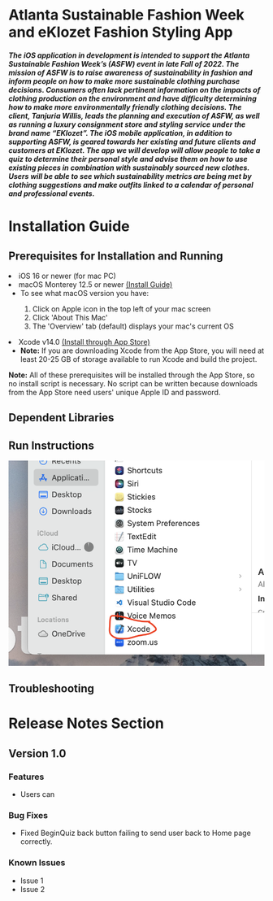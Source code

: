 <h1> Atlanta Sustainable Fashion Week and eKlozet Fashion Styling App </h1>

<h5> The iOS application in development is intended to support the Atlanta Sustainable Fashion Week’s (ASFW) event in late Fall of 2022. The mission of ASFW is to raise awareness of sustainability in fashion and inform people on how to make more sustainable clothing purchase decisions. Consumers often lack pertinent information on the impacts of clothing production on the environment and have difficulty determining how to make more environmentally friendly clothing decisions.  
</n>
The client, Tanjuria Willis, leads the planning and execution of ASFW, as well as running a luxury consignment store and styling service under the brand name “EKlozet”. The iOS mobile application, in addition to supporting ASFW, is geared towards her existing and future clients and customers at EKlozet.
</n>
The app we will develop will allow people to take a quiz to determine their personal style and advise them on how to use existing pieces in combination with sustainably sourced new clothes. Users will be able to see which sustainability metrics are being met by clothing suggestions and make outfits linked to a calendar of personal and professional events. 

</h5>
</n>

<h1>Installation Guide</h1>
<h2>Prerequisites for Installation and Running</h2>
<li> iOS 16 or newer (for mac PC)
<li> macOS Monterey 12.5 or newer <a href="https://support.apple.com/en-us/HT21168">(Install Guide)</a>
    <ul>
      <li>To see what macOS version you have:</li>
          <ol>
            <li>Click on Apple icon in the top left of your mac screen</li>
            <li>Click 'About This Mac'</li>
            <li>The 'Overview' tab (default) displays your mac's current OS</li>
          </ol>
    </ul>
<li> Xcode v14.0 <a href="https://developer.apple.com/xcode/">(Install through App Store)</a>
    <ul>
      <li><strong>Note:</strong> If you are downloading Xcode from the App Store, you will need at least 20-25 GB of storage available to run Xcode and build the project. </li>
    </ul>
    
**Note:** All of these prerequisites will be installed through the App Store, so no install script is necessary. No script can be written because downloads from the App Store need users' unique Apple ID and password.

<h2> Dependent Libraries</h2>
<h2> Run Instructions</h2>


![xcode](xcode.png) 

<h2> Troubleshooting</h2>
<h1>Release Notes Section</h1>

<h2>Version 1.0</h2>
<h3>Features</h3>
<ul>
<li> Users can 
</ul>
<h3>Bug Fixes</h3>
<ul>
<li> Fixed BeginQuiz back button failing to send user back to Home page correctly. 
</ul>
<h3>Known Issues</h3>
<ul>
<li> Issue 1
<li> Issue 2
</ul>
